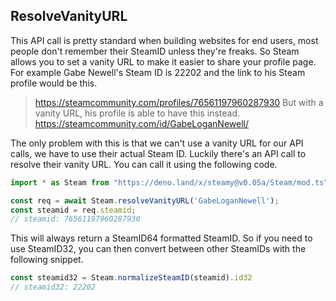 ## ResolveVanityURL
This API call is pretty standard when building websites for end users, most people don't remember their SteamID unless they're freaks. So Steam allows you to set a vanity URL to make it easier to share your profile page. For example Gabe Newell's Steam ID is 22202 and the link to his Steam profile would be this.
> https://steamcommunity.com/profiles/76561197960287930
But with a vanity URL, his profile is able to have this instead.
> https://steamcommunity.com/id/GabeLoganNewell/

The only problem with this is that we can't use a vanity URL for our API calls, we have to use their actual Steam ID. Luckily there's an API call to resolve their vanity URL. You can call it using the following code.
```ts
import * as Steam from "https://deno.land/x/steamy@v0.05a/Steam/mod.ts";

const req = await Steam.resolveVanityURL('GabeLoganNewell');
const steamid = req.steamid;
// steamid: 76561197960287930
```
This will always return a SteamID64 formatted SteamID. So if you need to use SteamID32, you can then convert between other SteamIDs with the following snippet.
```ts
const steamid32 = Steam.normalizeSteamID(steamid).id32
// steamid32: 22202
```
